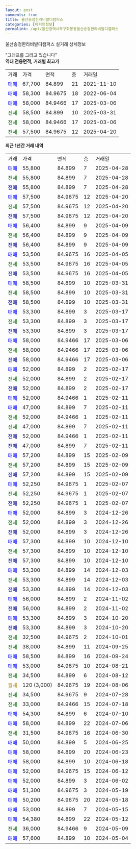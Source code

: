 ```yaml
---
layout: post
comments: true
title: 울산송정한라비발디캠퍼스
categories: [아파트정보]
permalink: /apt/울산광역시북구화봉동울산송정한라비발디캠퍼스
---
```


울산송정한라비발디캠퍼스 실거래 상세정보

<script type="text/javascript">
  google.charts.load('current', {'packages':['line', 'corechart']});
  google.charts.setOnLoadCallback(drawChart);

  function drawChart() {
    var data = new google.visualization.DataTable();
    data.addColumn('date', '거래일');
    data.addColumn('number', "매매");
    data.addColumn('number', "전세");
    data.addColumn('number', "전매");

    data.addRows([[new Date(Date.parse("2025-04-28")), 55800, null, null], [new Date(Date.parse("2025-04-28")), null, 55800, null], [new Date(Date.parse("2025-04-28")), null, null, 55800], [new Date(Date.parse("2025-04-20")), 57500, null, null], [new Date(Date.parse("2025-04-20")), null, 57500, null], [new Date(Date.parse("2025-04-20")), null, null, 57500], [new Date(Date.parse("2025-04-09")), 56400, null, null], [new Date(Date.parse("2025-04-09")), null, 56400, null], [new Date(Date.parse("2025-04-09")), null, null, 56400], [new Date(Date.parse("2025-04-05")), 53500, null, null], [new Date(Date.parse("2025-04-05")), null, 53500, null], [new Date(Date.parse("2025-04-05")), null, null, 53500], [new Date(Date.parse("2025-03-31")), 58500, null, null], [new Date(Date.parse("2025-03-31")), null, 58500, null], [new Date(Date.parse("2025-03-31")), null, null, 58500], [new Date(Date.parse("2025-03-17")), 53300, null, null], [new Date(Date.parse("2025-03-17")), null, 53300, null], [new Date(Date.parse("2025-03-17")), null, null, 53300], [new Date(Date.parse("2025-03-06")), 58000, null, null], [new Date(Date.parse("2025-03-06")), null, 58000, null], [new Date(Date.parse("2025-03-06")), null, null, 58000], [new Date(Date.parse("2025-02-17")), 52000, null, null], [new Date(Date.parse("2025-02-17")), null, 52000, null], [new Date(Date.parse("2025-02-17")), null, null, 52000], [new Date(Date.parse("2025-02-11")), 52000, null, null], [new Date(Date.parse("2025-02-11")), 47000, null, null], [new Date(Date.parse("2025-02-11")), null, 52000, null], [new Date(Date.parse("2025-02-11")), null, 47000, null], [new Date(Date.parse("2025-02-11")), null, null, 52000], [new Date(Date.parse("2025-02-11")), null, null, 47000], [new Date(Date.parse("2025-02-09")), 57200, null, null], [new Date(Date.parse("2025-02-09")), null, 57200, null], [new Date(Date.parse("2025-02-09")), null, null, 57200], [new Date(Date.parse("2025-02-07")), 52250, null, null], [new Date(Date.parse("2025-02-07")), null, 52250, null], [new Date(Date.parse("2025-02-07")), null, null, 52250], [new Date(Date.parse("2024-12-26")), 52000, null, null], [new Date(Date.parse("2024-12-26")), null, 52000, null], [new Date(Date.parse("2024-12-26")), null, null, 52000], [new Date(Date.parse("2024-12-10")), 57300, null, null], [new Date(Date.parse("2024-12-10")), null, 57300, null], [new Date(Date.parse("2024-12-10")), null, null, 57300], [new Date(Date.parse("2024-12-03")), 53300, null, null], [new Date(Date.parse("2024-12-03")), null, 53300, null], [new Date(Date.parse("2024-12-03")), null, null, 53300], [new Date(Date.parse("2024-11-02")), 56000, null, null], [new Date(Date.parse("2024-11-02")), null, null, 56000], [new Date(Date.parse("2024-10-20")), 53300, null, null], [new Date(Date.parse("2024-10-20")), null, null, 53300], [new Date(Date.parse("2024-10-01")), null, 32500, null], [new Date(Date.parse("2024-09-25")), null, 38000, null], [new Date(Date.parse("2024-09-24")), 58500, null, null], [new Date(Date.parse("2024-08-21")), 53000, null, null], [new Date(Date.parse("2024-08-12")), null, 34500, null], [new Date(Date.parse("2024-08-06")), null, null, null], [new Date(Date.parse("2024-07-28")), null, 34500, null], [new Date(Date.parse("2024-07-18")), null, 33000, null], [new Date(Date.parse("2024-07-10")), 54300, null, null], [new Date(Date.parse("2024-07-06")), 58000, null, null], [new Date(Date.parse("2024-06-30")), null, 31500, null], [new Date(Date.parse("2024-06-25")), 50000, null, null], [new Date(Date.parse("2024-06-23")), 58000, null, null], [new Date(Date.parse("2024-06-18")), 58000, null, null], [new Date(Date.parse("2024-06-12")), 52000, null, null], [new Date(Date.parse("2024-06-02")), 52000, null, null], [new Date(Date.parse("2024-05-19")), 51300, null, null], [new Date(Date.parse("2024-05-18")), 50200, null, null], [new Date(Date.parse("2024-05-15")), 53000, null, null], [new Date(Date.parse("2024-05-12")), 54380, null, null], [new Date(Date.parse("2024-05-09")), null, 36000, null], [new Date(Date.parse("2024-05-04")), 57600, null, null]]);

    var options = {
      hAxis: {
        format: 'yyyy/MM/dd'
      },    
      lineWidth: 0,
      pointsVisible: true,    
      title: '최근 1년간 유형별 실거래가 분포',
      legend: { position: 'bottom' }
    };

    var formatter = new google.visualization.NumberFormat({pattern:'###,###'} );
    formatter.format(data, 1);
    formatter.format(data, 2);
    
    setTimeout(function() {
        var chart = new google.visualization.LineChart(document.getElementById('columnchart_material'));
        chart.draw(data, (options));
        document.getElementById('loading').style.display = 'none';
    }, 200);
  }
</script>


<div id="loading" style="z-index:20; display: block; margin-left: 0px">"그래프를 그리고 있습니다"</div>
<div id="columnchart_material" style="width: 95%; margin-left: 0px; display: block"></div>
<!-- contents start -->
<b>역대 전용면적, 거래별 최고가</b>
<table class="sortable">
    <tr>
      <td>거래</td>
      <td>가격</td>
      <td>면적</td>
      <td>층</td>
      <td>거래일</td>
    </tr>
        <tr>
          <td><a style="color: blue">매매</a></td>
          <td>67,700</td>
          <td>84.899</td>
          <td>21</td>
          <td>2021-11-10</td>
        </tr>            <tr>
          <td><a style="color: blue">매매</a></td>
          <td>58,300</td>
          <td>84.9675</td>
          <td>18</td>
          <td>2022-06-04</td>
        </tr>            <tr>
          <td><a style="color: blue">매매</a></td>
          <td>58,000</td>
          <td>84.9466</td>
          <td>17</td>
          <td>2025-03-06</td>
        </tr>        
        <tr>
              <td><a style="color: darkgreen">전세</a></td>
              <td>58,500</td>
              <td>84.899</td>
              <td>10</td>
              <td>2025-03-31</td>
            </tr>            <tr>
              <td><a style="color: darkgreen">전세</a></td>
              <td>58,000</td>
              <td>84.9466</td>
              <td>17</td>
              <td>2025-03-06</td>
            </tr>            <tr>
              <td><a style="color: darkgreen">전세</a></td>
              <td>57,500</td>
              <td>84.9675</td>
              <td>12</td>
              <td>2025-04-20</td>
            </tr>        
    
</table>

<b>최근 1년간 거래 내역</b>

<table class="sortable">
    <tr>
      <td>거래</td>
      <td>가격</td>
      <td>면적</td>
      <td>층</td>
      <td>거래일</td>
    </tr>
    <tr>
      <td><a style="color: blue">매매</a></td>
      <td>55,800</td>
      <td>84.899</td>
      <td>7</td>
      <td>2025-04-28</td>
    </tr>          <tr>
      <td><a style="color: darkgreen">전세</a></td>
      <td>55,800</td>
      <td>84.899</td>
      <td>7</td>
      <td>2025-04-28</td>
    </tr>          <tr>
      <td><a style="color: darkblue">전매</a></td>
      <td>55,800</td>
      <td>84.899</td>
      <td>7</td>
      <td>2025-04-28</td>
    </tr>          <tr>
      <td><a style="color: blue">매매</a></td>
      <td>57,500</td>
      <td>84.9675</td>
      <td>12</td>
      <td>2025-04-20</td>
    </tr>          <tr>
      <td><a style="color: darkgreen">전세</a></td>
      <td>57,500</td>
      <td>84.9675</td>
      <td>12</td>
      <td>2025-04-20</td>
    </tr>          <tr>
      <td><a style="color: darkblue">전매</a></td>
      <td>57,500</td>
      <td>84.9675</td>
      <td>12</td>
      <td>2025-04-20</td>
    </tr>          <tr>
      <td><a style="color: blue">매매</a></td>
      <td>56,400</td>
      <td>84.899</td>
      <td>9</td>
      <td>2025-04-09</td>
    </tr>          <tr>
      <td><a style="color: darkgreen">전세</a></td>
      <td>56,400</td>
      <td>84.899</td>
      <td>9</td>
      <td>2025-04-09</td>
    </tr>          <tr>
      <td><a style="color: darkblue">전매</a></td>
      <td>56,400</td>
      <td>84.899</td>
      <td>9</td>
      <td>2025-04-09</td>
    </tr>          <tr>
      <td><a style="color: blue">매매</a></td>
      <td>53,500</td>
      <td>84.9675</td>
      <td>16</td>
      <td>2025-04-05</td>
    </tr>          <tr>
      <td><a style="color: darkgreen">전세</a></td>
      <td>53,500</td>
      <td>84.9675</td>
      <td>16</td>
      <td>2025-04-05</td>
    </tr>          <tr>
      <td><a style="color: darkblue">전매</a></td>
      <td>53,500</td>
      <td>84.9675</td>
      <td>16</td>
      <td>2025-04-05</td>
    </tr>          <tr>
      <td><a style="color: blue">매매</a></td>
      <td>58,500</td>
      <td>84.899</td>
      <td>10</td>
      <td>2025-03-31</td>
    </tr>          <tr>
      <td><a style="color: darkgreen">전세</a></td>
      <td>58,500</td>
      <td>84.899</td>
      <td>10</td>
      <td>2025-03-31</td>
    </tr>          <tr>
      <td><a style="color: darkblue">전매</a></td>
      <td>58,500</td>
      <td>84.899</td>
      <td>10</td>
      <td>2025-03-31</td>
    </tr>          <tr>
      <td><a style="color: blue">매매</a></td>
      <td>53,300</td>
      <td>84.899</td>
      <td>3</td>
      <td>2025-03-17</td>
    </tr>          <tr>
      <td><a style="color: darkgreen">전세</a></td>
      <td>53,300</td>
      <td>84.899</td>
      <td>3</td>
      <td>2025-03-17</td>
    </tr>          <tr>
      <td><a style="color: darkblue">전매</a></td>
      <td>53,300</td>
      <td>84.899</td>
      <td>3</td>
      <td>2025-03-17</td>
    </tr>          <tr>
      <td><a style="color: blue">매매</a></td>
      <td>58,000</td>
      <td>84.9466</td>
      <td>17</td>
      <td>2025-03-06</td>
    </tr>          <tr>
      <td><a style="color: darkgreen">전세</a></td>
      <td>58,000</td>
      <td>84.9466</td>
      <td>17</td>
      <td>2025-03-06</td>
    </tr>          <tr>
      <td><a style="color: darkblue">전매</a></td>
      <td>58,000</td>
      <td>84.9466</td>
      <td>17</td>
      <td>2025-03-06</td>
    </tr>          <tr>
      <td><a style="color: blue">매매</a></td>
      <td>52,000</td>
      <td>84.899</td>
      <td>2</td>
      <td>2025-02-17</td>
    </tr>          <tr>
      <td><a style="color: darkgreen">전세</a></td>
      <td>52,000</td>
      <td>84.899</td>
      <td>2</td>
      <td>2025-02-17</td>
    </tr>          <tr>
      <td><a style="color: darkblue">전매</a></td>
      <td>52,000</td>
      <td>84.899</td>
      <td>2</td>
      <td>2025-02-17</td>
    </tr>          <tr>
      <td><a style="color: blue">매매</a></td>
      <td>52,000</td>
      <td>84.9466</td>
      <td>1</td>
      <td>2025-02-11</td>
    </tr>          <tr>
      <td><a style="color: blue">매매</a></td>
      <td>47,000</td>
      <td>84.899</td>
      <td>7</td>
      <td>2025-02-11</td>
    </tr>          <tr>
      <td><a style="color: darkgreen">전세</a></td>
      <td>52,000</td>
      <td>84.9466</td>
      <td>1</td>
      <td>2025-02-11</td>
    </tr>          <tr>
      <td><a style="color: darkgreen">전세</a></td>
      <td>47,000</td>
      <td>84.899</td>
      <td>7</td>
      <td>2025-02-11</td>
    </tr>          <tr>
      <td><a style="color: darkblue">전매</a></td>
      <td>52,000</td>
      <td>84.9466</td>
      <td>1</td>
      <td>2025-02-11</td>
    </tr>          <tr>
      <td><a style="color: darkblue">전매</a></td>
      <td>47,000</td>
      <td>84.899</td>
      <td>7</td>
      <td>2025-02-11</td>
    </tr>          <tr>
      <td><a style="color: blue">매매</a></td>
      <td>57,200</td>
      <td>84.899</td>
      <td>15</td>
      <td>2025-02-09</td>
    </tr>          <tr>
      <td><a style="color: darkgreen">전세</a></td>
      <td>57,200</td>
      <td>84.899</td>
      <td>15</td>
      <td>2025-02-09</td>
    </tr>          <tr>
      <td><a style="color: darkblue">전매</a></td>
      <td>57,200</td>
      <td>84.899</td>
      <td>15</td>
      <td>2025-02-09</td>
    </tr>          <tr>
      <td><a style="color: blue">매매</a></td>
      <td>52,250</td>
      <td>84.9675</td>
      <td>1</td>
      <td>2025-02-07</td>
    </tr>          <tr>
      <td><a style="color: darkgreen">전세</a></td>
      <td>52,250</td>
      <td>84.9675</td>
      <td>1</td>
      <td>2025-02-07</td>
    </tr>          <tr>
      <td><a style="color: darkblue">전매</a></td>
      <td>52,250</td>
      <td>84.9675</td>
      <td>1</td>
      <td>2025-02-07</td>
    </tr>          <tr>
      <td><a style="color: blue">매매</a></td>
      <td>52,000</td>
      <td>84.899</td>
      <td>3</td>
      <td>2024-12-26</td>
    </tr>          <tr>
      <td><a style="color: darkgreen">전세</a></td>
      <td>52,000</td>
      <td>84.899</td>
      <td>3</td>
      <td>2024-12-26</td>
    </tr>          <tr>
      <td><a style="color: darkblue">전매</a></td>
      <td>52,000</td>
      <td>84.899</td>
      <td>3</td>
      <td>2024-12-26</td>
    </tr>          <tr>
      <td><a style="color: blue">매매</a></td>
      <td>57,300</td>
      <td>84.899</td>
      <td>10</td>
      <td>2024-12-10</td>
    </tr>          <tr>
      <td><a style="color: darkgreen">전세</a></td>
      <td>57,300</td>
      <td>84.899</td>
      <td>10</td>
      <td>2024-12-10</td>
    </tr>          <tr>
      <td><a style="color: darkblue">전매</a></td>
      <td>57,300</td>
      <td>84.899</td>
      <td>10</td>
      <td>2024-12-10</td>
    </tr>          <tr>
      <td><a style="color: blue">매매</a></td>
      <td>53,300</td>
      <td>84.899</td>
      <td>14</td>
      <td>2024-12-03</td>
    </tr>          <tr>
      <td><a style="color: darkgreen">전세</a></td>
      <td>53,300</td>
      <td>84.899</td>
      <td>14</td>
      <td>2024-12-03</td>
    </tr>          <tr>
      <td><a style="color: darkblue">전매</a></td>
      <td>53,300</td>
      <td>84.899</td>
      <td>14</td>
      <td>2024-12-03</td>
    </tr>          <tr>
      <td><a style="color: blue">매매</a></td>
      <td>56,000</td>
      <td>84.899</td>
      <td>2</td>
      <td>2024-11-02</td>
    </tr>          <tr>
      <td><a style="color: darkblue">전매</a></td>
      <td>56,000</td>
      <td>84.899</td>
      <td>2</td>
      <td>2024-11-02</td>
    </tr>          <tr>
      <td><a style="color: blue">매매</a></td>
      <td>53,300</td>
      <td>84.899</td>
      <td>3</td>
      <td>2024-10-20</td>
    </tr>          <tr>
      <td><a style="color: darkblue">전매</a></td>
      <td>53,300</td>
      <td>84.899</td>
      <td>3</td>
      <td>2024-10-20</td>
    </tr>          <tr>
      <td><a style="color: darkgreen">전세</a></td>
      <td>32,500</td>
      <td>84.9675</td>
      <td>2</td>
      <td>2024-10-01</td>
    </tr>          <tr>
      <td><a style="color: darkgreen">전세</a></td>
      <td>38,000</td>
      <td>84.899</td>
      <td>11</td>
      <td>2024-09-25</td>
    </tr>          <tr>
      <td><a style="color: blue">매매</a></td>
      <td>58,500</td>
      <td>84.899</td>
      <td>16</td>
      <td>2024-09-24</td>
    </tr>          <tr>
      <td><a style="color: blue">매매</a></td>
      <td>53,000</td>
      <td>84.9675</td>
      <td>10</td>
      <td>2024-08-21</td>
    </tr>          <tr>
      <td><a style="color: darkgreen">전세</a></td>
      <td>34,500</td>
      <td>84.899</td>
      <td>6</td>
      <td>2024-08-12</td>
    </tr>          <tr>
      <td><a style="color: darkgoldenrod">월세</a></td>
      <td>120 (3,000)</td>
      <td>84.9675</td>
      <td>19</td>
      <td>2024-08-06</td>
    </tr>          <tr>
      <td><a style="color: darkgreen">전세</a></td>
      <td>34,500</td>
      <td>84.9675</td>
      <td>9</td>
      <td>2024-07-28</td>
    </tr>          <tr>
      <td><a style="color: darkgreen">전세</a></td>
      <td>33,000</td>
      <td>84.9466</td>
      <td>15</td>
      <td>2024-07-18</td>
    </tr>          <tr>
      <td><a style="color: blue">매매</a></td>
      <td>54,300</td>
      <td>84.899</td>
      <td>6</td>
      <td>2024-07-10</td>
    </tr>          <tr>
      <td><a style="color: blue">매매</a></td>
      <td>58,000</td>
      <td>84.899</td>
      <td>22</td>
      <td>2024-07-06</td>
    </tr>          <tr>
      <td><a style="color: darkgreen">전세</a></td>
      <td>31,500</td>
      <td>84.9675</td>
      <td>16</td>
      <td>2024-06-30</td>
    </tr>          <tr>
      <td><a style="color: blue">매매</a></td>
      <td>50,000</td>
      <td>84.899</td>
      <td>5</td>
      <td>2024-06-25</td>
    </tr>          <tr>
      <td><a style="color: blue">매매</a></td>
      <td>58,000</td>
      <td>84.899</td>
      <td>20</td>
      <td>2024-06-23</td>
    </tr>          <tr>
      <td><a style="color: blue">매매</a></td>
      <td>58,000</td>
      <td>84.899</td>
      <td>10</td>
      <td>2024-06-18</td>
    </tr>          <tr>
      <td><a style="color: blue">매매</a></td>
      <td>52,000</td>
      <td>84.9675</td>
      <td>15</td>
      <td>2024-06-12</td>
    </tr>          <tr>
      <td><a style="color: blue">매매</a></td>
      <td>52,000</td>
      <td>84.899</td>
      <td>3</td>
      <td>2024-06-02</td>
    </tr>          <tr>
      <td><a style="color: blue">매매</a></td>
      <td>51,300</td>
      <td>84.9675</td>
      <td>3</td>
      <td>2024-05-19</td>
    </tr>          <tr>
      <td><a style="color: blue">매매</a></td>
      <td>50,200</td>
      <td>84.9675</td>
      <td>20</td>
      <td>2024-05-18</td>
    </tr>          <tr>
      <td><a style="color: blue">매매</a></td>
      <td>53,000</td>
      <td>84.899</td>
      <td>7</td>
      <td>2024-05-15</td>
    </tr>          <tr>
      <td><a style="color: blue">매매</a></td>
      <td>54,380</td>
      <td>84.899</td>
      <td>22</td>
      <td>2024-05-12</td>
    </tr>          <tr>
      <td><a style="color: darkgreen">전세</a></td>
      <td>36,000</td>
      <td>84.9466</td>
      <td>9</td>
      <td>2024-05-09</td>
    </tr>          <tr>
      <td><a style="color: blue">매매</a></td>
      <td>57,600</td>
      <td>84.899</td>
      <td>10</td>
      <td>2024-05-04</td>
    </tr>      </table>
<!-- contents end -->    


